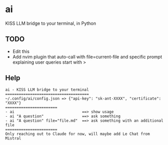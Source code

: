 # ai
KISS LLM bridge to your terminal, in Python

## TODO
- Edit this
- Add nvim plugin that auto-call with file=current-file and specific prompt explaining user queries start with >

## Help
```
ai - KISS LLM bridge to your terminal
=====================================
~/.config/ai/config.json => {"api-key": "sk-ant-XXXX", "certificate": "XXXX"}
=======================
- ai                              ==> show usage
- ai "A question"                 ==> ask something
- ai "A question" file="file.md"  ==> ask something with an additional file
=======================
Only reaching out to Claude for now, will maybe add Le Chat from Mistral
```
